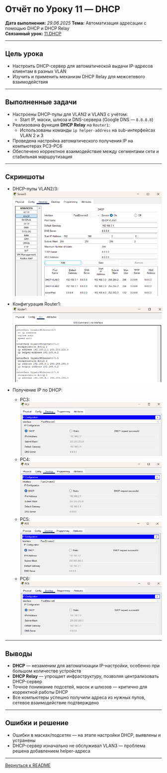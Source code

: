# Отчёт по Уроку 11 — DHCP

**Дата выполнения:** *29.06.2025*
**Тема:** Автоматизация адресации с помощью DHCP и DHCP Relay  
**Связанный урок:** [11.DHCP](../11.DHCP/README.md)

---

## Цель урока

- Настроить DHCP-сервер для автоматической выдачи IP-адресов клиентам в разных VLAN
- Изучить и применить механизм DHCP Relay для межсетевого взаимодействия

---

## Выполненные задачи

- Настроены DHCP-пулы для VLAN2 и VLAN3 с учётом:
  - Start IP, маски, шлюза и DNS-сервера (Google DNS — `8.8.8.8`)
- Реализована функция **DHCP Relay** на `Router1`:
  - Использованы команды `ip helper-address` на sub-интерфейсах VLAN 2 и 3
- Проведена настройка автоматического получения IP на компьютерах PC3–PC6
- Обеспечено корректное взаимодействие между сегментами сети и стабильная маршрутизация

---

## Скриншоты

- DHCP-пулы VLAN2/3:
  ![DHCP-пулы для VLAN 2/3](screenshots/dhcp_vlan3.png)

- Конфигурация Router1:
  ![Router1 конфигурация](screenshots/config_router1.png)

- Получение IP по DHCP:
  - PC3: ![PC3](screenshots/pc3_dhcp.png)
  - PC4: ![PC4](screenshots/pc4_dhcp.png)
  - PC5: ![PC5](screenshots/pc5_dhcp.png)
  - PC6: ![PC6](screenshots/pc6_dhcp.png)

---

## Выводы

- **DHCP** — незаменим для автоматизации IP-настройки, особенно при большом количестве устройств
- **DHCP Relay** — упрощает инфраструктуру, позволяя централизовать DHCP-сервер
- Точное понимание подсетей, масок и шлюзов — критично для корректной работы DHCP
- Все компьютеры успешно получили адреса из нужных пулов, сетевое взаимодействие подтверждено

---

## Ошибки и решение

- Ошибки в масках/подсетях — на этапе настройки DHCP, выявлены и устранены
- DHCP-сервер изначально не обслуживал VLAN3 — проблема решена добавлением helper-адреса

---

[Вернуться к README](./README.md)
